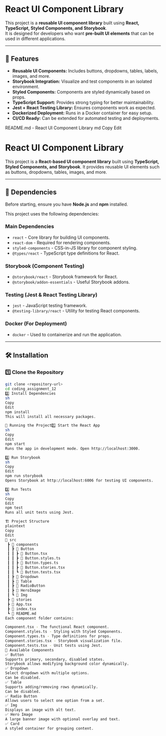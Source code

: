 # React UI Component Library

This project is a **reusable UI component library** built using **React, TypeScript, Styled Components, and Storybook**.  
It is designed for developers who want **pre-built UI elements** that can be used in different applications.  

---

## 📌 Features
- **Reusable UI Components:** Includes buttons, dropdowns, tables, labels, images, and more.
- **Storybook Integration:** Visualize and test components in an isolated environment.
- **Styled Components:** Components are styled dynamically based on props.
- **TypeScript Support:** Provides strong typing for better maintainability.
- **Jest + React Testing Library:** Ensures components work as expected.
- **Dockerized Deployment:** Runs in a Docker container for easy setup.
- **CI/CD Ready:** Can be extended for automated testing and deployments.

README.md - React UI Component Library
md
Copy
Edit
# React UI Component Library

This project is a **React-based UI component library** built using **TypeScript, Styled Components, and Storybook**. It provides reusable UI elements such as buttons, dropdowns, tables, images, and more.

---

## 📌 Dependencies

Before starting, ensure you have **Node.js** and **npm** installed.  

This project uses the following dependencies:

### **Main Dependencies**
- `react` - Core library for building UI components.
- `react-dom` - Required for rendering components.
- `styled-components` - CSS-in-JS library for component styling.
- `@types/react` - TypeScript type definitions for React.

### **Storybook (Component Testing)**
- `@storybook/react` - Storybook framework for React.
- `@storybook/addon-essentials` - Useful Storybook addons.

### **Testing (Jest & React Testing Library)**
- `jest` - JavaScript testing framework.
- `@testing-library/react` - Utility for testing React components.

### **Docker (For Deployment)**
- `docker` - Used to containerize and run the application.

---

## 🛠 Installation

### **1️⃣ Clone the Repository**
```sh
git clone <repository-url>
cd coding_assignment_12
2️⃣ Install Dependencies
sh
Copy
Edit
npm install
This will install all necessary packages.

🚀 Running the Project1️⃣ Start the React App
sh
Copy
Edit
npm start
Runs the app in development mode. Open http://localhost:3000.

2️⃣ Run Storybook
sh
Copy
Edit
npm run storybook
Opens Storybook at http://localhost:6006 for testing UI components.

3️⃣ Run Tests
sh
Copy
Edit
npm test
Runs all unit tests using Jest.

🏗️ Project Structure
plaintext
Copy
Edit
📂 src
 ┣ 📂 components
 ┃ ┣ 📂 Button
 ┃ ┃ ┣ 📜 Button.tsx
 ┃ ┃ ┣ 📜 Button.styles.ts
 ┃ ┃ ┣ 📜 Button.types.ts
 ┃ ┃ ┣ 📜 Button.stories.tsx
 ┃ ┃ ┗ 📜 Button.tests.tsx
 ┃ ┣ 📂 Dropdown
 ┃ ┣ 📂 Table
 ┃ ┣ 📂 RadioButton
 ┃ ┣ 📂 HeroImage
 ┃ ┗ 📂 Img
 ┣ 📂 stories
 ┣ 📜 App.tsx
 ┣ 📜 index.tsx
 ┗ 📜 README.md
Each component folder contains:

Component.tsx - The functional React component.
Component.styles.ts - Styling with Styled Components.
Component.types.ts - Type definitions for props.
Component.stories.tsx - Storybook visualization file.
Component.tests.tsx - Unit tests using Jest.
🧩 Available Components
✅ Button
Supports primary, secondary, disabled states.
Storybook allows modifying background color dynamically.
✅ Dropdown
Select dropdown with multiple options.
Can be disabled.
✅ Table
Supports adding/removing rows dynamically.
Can be disabled.
✅ Radio Button
Allows users to select one option from a set.
✅ Img
Displays an image with alt text.
✅ Hero Image
A large banner image with optional overlay and text.
✅ Card
A styled container for grouping content.
